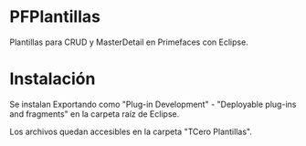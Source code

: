 # PFPlantillas
Plantillas para CRUD y MasterDetail en Primefaces con Eclipse.

# Instalación

Se instalan Exportando como "Plug-in Development" - "Deployable plug-ins and fragments" en la carpeta raíz de Eclipse.

Los archivos quedan accesibles en la carpeta "TCero Plantillas".
